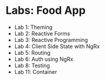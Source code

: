 # Labs: Food App

- Lab 1: Theming
- Lab 2: Reactive Forms
- Lab 3: Reactive Programming
- Lab 4: Client Side State with NgRx
- Lab 5: Routing
- Lab 6: Auth using NgRx   
- Lab 8: Testing
- Lab 11: Container